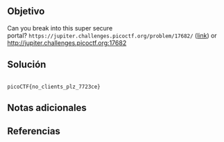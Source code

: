 ## Objetivo
Can you break into this super secure portal? `https://jupiter.challenges.picoctf.org/problem/17682/` ([link](https://jupiter.challenges.picoctf.org/problem/17682/)) or http://jupiter.challenges.picoctf.org:17682

## Solución
```

picoCTF{no_clients_plz_7723ce}

```
## Notas adicionales

## Referencias

